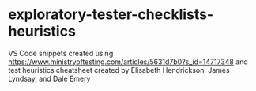 # exploratory-tester-checklists-heuristics
VS Code snippets created using https://www.ministryoftesting.com/articles/5631d7b0?s_id=14717348 and test heuristics cheatsheet  created by Elisabeth Hendrickson, James Lyndsay, and Dale Emery
